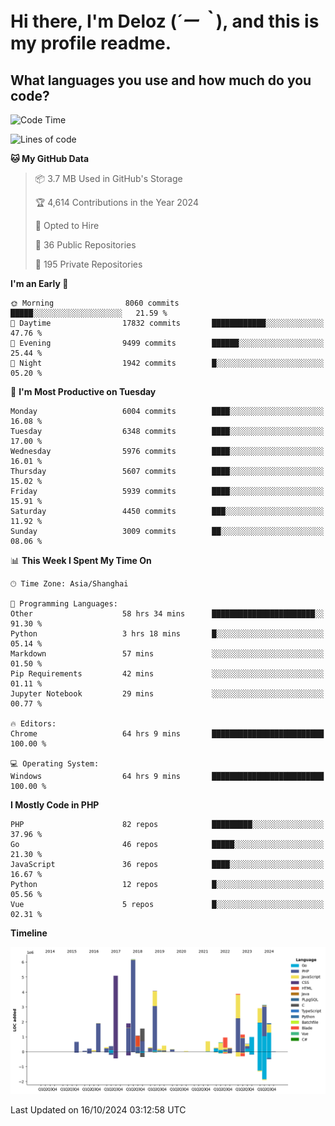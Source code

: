 # **Hi there, I'm Deloz (*´ー｀*), and this is my profile readme.**

## **What languages you use and how much do you code?**

<!--START_SECTION:waka-->
![Code Time](http://img.shields.io/badge/Code%20Time-4%2C833%20hrs%205%20mins-blue)

![Lines of code](https://img.shields.io/badge/From%20Hello%20World%20I%27ve%20Written-41.7%20million%20lines%20of%20code-blue)

**🐱 My GitHub Data** 

> 📦 3.7 MB Used in GitHub's Storage 
 > 
> 🏆 4,614 Contributions in the Year 2024
 > 
> 💼 Opted to Hire
 > 
> 📜 36 Public Repositories 
 > 
> 🔑 195 Private Repositories 
 > 
**I'm an Early 🐤** 

```text
🌞 Morning                8060 commits        █████░░░░░░░░░░░░░░░░░░░░   21.59 % 
🌆 Daytime                17832 commits       ████████████░░░░░░░░░░░░░   47.76 % 
🌃 Evening                9499 commits        ██████░░░░░░░░░░░░░░░░░░░   25.44 % 
🌙 Night                  1942 commits        █░░░░░░░░░░░░░░░░░░░░░░░░   05.20 % 
```
📅 **I'm Most Productive on Tuesday** 

```text
Monday                   6004 commits        ████░░░░░░░░░░░░░░░░░░░░░   16.08 % 
Tuesday                  6348 commits        ████░░░░░░░░░░░░░░░░░░░░░   17.00 % 
Wednesday                5976 commits        ████░░░░░░░░░░░░░░░░░░░░░   16.01 % 
Thursday                 5607 commits        ████░░░░░░░░░░░░░░░░░░░░░   15.02 % 
Friday                   5939 commits        ████░░░░░░░░░░░░░░░░░░░░░   15.91 % 
Saturday                 4450 commits        ███░░░░░░░░░░░░░░░░░░░░░░   11.92 % 
Sunday                   3009 commits        ██░░░░░░░░░░░░░░░░░░░░░░░   08.06 % 
```


📊 **This Week I Spent My Time On** 

```text
🕑︎ Time Zone: Asia/Shanghai

💬 Programming Languages: 
Other                    58 hrs 34 mins      ███████████████████████░░   91.30 % 
Python                   3 hrs 18 mins       █░░░░░░░░░░░░░░░░░░░░░░░░   05.14 % 
Markdown                 57 mins             ░░░░░░░░░░░░░░░░░░░░░░░░░   01.50 % 
Pip Requirements         42 mins             ░░░░░░░░░░░░░░░░░░░░░░░░░   01.11 % 
Jupyter Notebook         29 mins             ░░░░░░░░░░░░░░░░░░░░░░░░░   00.77 % 

🔥 Editors: 
Chrome                   64 hrs 9 mins       █████████████████████████   100.00 % 

💻 Operating System: 
Windows                  64 hrs 9 mins       █████████████████████████   100.00 % 
```

**I Mostly Code in PHP** 

```text
PHP                      82 repos            █████████░░░░░░░░░░░░░░░░   37.96 % 
Go                       46 repos            █████░░░░░░░░░░░░░░░░░░░░   21.30 % 
JavaScript               36 repos            ████░░░░░░░░░░░░░░░░░░░░░   16.67 % 
Python                   12 repos            █░░░░░░░░░░░░░░░░░░░░░░░░   05.56 % 
Vue                      5 repos             █░░░░░░░░░░░░░░░░░░░░░░░░   02.31 % 
```



**Timeline**

![Lines of Code chart](https://raw.githubusercontent.com/deloz/deloz/main/assets/bar_graph.png)


 Last Updated on 16/10/2024 03:12:58 UTC
<!--END_SECTION:waka-->
